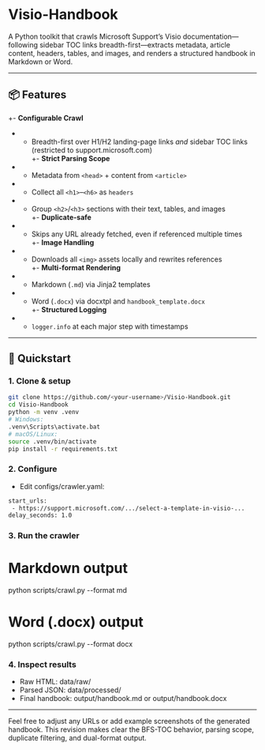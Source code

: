 # Visio-Handbook

A Python toolkit that crawls Microsoft Support’s Visio documentation—following sidebar TOC links breadth-first—extracts metadata, article content, headers, tables, and images, and renders a structured handbook in Markdown or Word.

---

## 📦 Features

+- **Configurable Crawl**  
+  - Breadth-first over H1/H2 landing-page links *and* sidebar TOC links (restricted to support.microsoft.com)  
+- **Strict Parsing Scope**  
+  - Metadata from `<head>` + content from `<article>`  
+  - Collect all `<h1>`–`<h6>` as `headers`  
+  - Group `<h2>`/`<h3>` sections with their text, tables, and images  
+- **Duplicate-safe**  
+  - Skips any URL already fetched, even if referenced multiple times  
+- **Image Handling**  
+  - Downloads all `<img>` assets locally and rewrites references  
+- **Multi-format Rendering**  
+  - Markdown (`.md`) via Jinja2 templates  
+  - Word (`.docx`) via docxtpl and `handbook_template.docx`  
+- **Structured Logging**  
+  - `logger.info` at each major step with timestamps  


---

## 🚀 Quickstart

### 1. Clone & setup

 ```bash
 git clone https://github.com/<your-username>/Visio-Handbook.git
 cd Visio-Handbook
 python -m venv .venv
 # Windows:
 .venv\Scripts\activate.bat
 # macOS/Linux:
 source .venv/bin/activate
 pip install -r requirements.txt
 ```

 ### 2. Configure
 
 * Edit configs/crawler.yaml:

 ```bash
 start_urls:
  - https://support.microsoft.com/.../select-a-template-in-visio-...
delay_seconds: 1.0
 ```

  ### 3. Run the crawler
 
 # Markdown output
python scripts/crawl.py --format md
# Word (.docx) output
python scripts/crawl.py --format docx

  ### 4. Inspect results
- Raw HTML: data/raw/
- Parsed JSON: data/processed/
- Final handbook: output/handbook.md or output/handbook.docx

---

Feel free to adjust any URLs or add example screenshots of the generated handbook. This revision makes clear the BFS-TOC behavior, parsing scope, duplicate filtering, and dual-format output.
